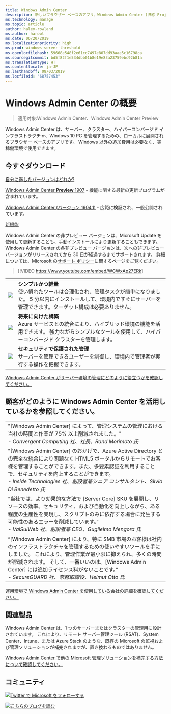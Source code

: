 ```yaml
---
title: Windows Admin Center
description: 新しいブラウザー ベースのアプリ、Windows Admin Center (旧称 Project Honolulu) で Windows および Windows Server を管理する方法の詳細
ms.technology: manage
ms.topic: article
author: haley-rowland
ms.author: harowl
ms.date: 06/20/2019
ms.localizationpriority: high
ms.prod: windows-server-threshold
ms.openlocfilehash: 59668e548f2e61cc7497e807dd93aae5c16798ca
ms.sourcegitcommit: bd5f82f1e534dbb01b8e19e83a23759ebc92b81a
ms.translationtype: HT
ms.contentlocale: ja-JP
ms.lasthandoff: 08/03/2019
ms.locfileid: "68757453"
---
```

# <a name="hello-windows-admin-center"></a>Windows Admin Center の概要

>適用対象:Windows Admin Center、Windows Admin Center Preview

Windows Admin Center は、サーバー、クラスター、ハイパーコンバージド インフラストラクチャ、Windows 10 PC を管理するための、ローカルに展開されるブラウザー ベースのアプリです。 Windows 以外の追加費用は必要なく、実稼働環境で使用できます。

## <a name="download-now"></a>今すぐダウンロード

[自分に適したバージョンはどれか?](faq.md#what-is-windows-admin-center-preview-which-version-is-right-for-me)

[Windows Admin Center **Preview** 1907](https://www.microsoft.com/en-us/software-download/windowsinsiderpreviewserver) - 機能に関する最新の更新プログラムが含まれています。

[Windows Admin Center (バージョン 1904.1)](https://aka.ms/WACDownload) - 広範に検証され、一般公開されています。

[新機能](../overview.md#release-history)

Windows Admin Center の非プレビュー バージョンは、Microsoft Update を使用して更新することも、手動インストールにより更新することもできます。 Windows Admin Center の各非プレビュー バージョンは、次への非プレビュー バージョンがリリースされてから 30 日が経過するまでサポートされます。 詳細については、Microsoft の[サポート ポリシー](../support/index.md)に関するページをご覧ください。

>[!VIDEO https://www.youtube.com/embed/WCWxAp27ERk]

|     |     |
| --- | --- |
| ![](../media/simple-icon.png)| **シンプルかつ軽量** <br/> 使い慣れたツールは合理化され、管理タスクが簡単になりました。 5 分以内にインストールして、環境内ですぐにサーバーを管理できます。ターゲット構成は必要ありません。 |
| ![](../media/future-icon.png)| **将来に向けた構築** <br/> Azure サービスとの統合により、ハイブリッド環境の機能を活用できます。 強力ながらシンプルなツールを使用して、ハイパーコンバージド クラスターを管理します。 |
| ![](../media/secure-icon.png)| **セキュリティで保護された管理** <br/> サーバーを管理できるユーザーを制御し、環境内で管理者が実行する操作を把握できます。 |

[Windows Admin Center がサーバー環境の管理にどのように役立つかを確認してください。](../overview.md)

## <a name="see-how-customers-are-benefitting-from-windows-admin-center"></a>顧客がどのように Windows Admin Center を活用しているかを参照してください。

|     |
| --- |
| "[Windows Admin Center] によって、管理システムの管理における当社の時間と作業が 75% 以上削減されました。"<br> *- Convergent Computing 社、社長、Rand Morimoto 氏* |
| "[Windows Admin Center] のおかげで、Azure Active Directory との完全な統合により問題なく HTML5 ポータルからリモートでお客様を管理することができます。また、多要素認証を利用することで、セキュリティを向上することができます。<br/> *- Inside Technologies 社、創設者兼シニア コンサルタント、Silvio Di Benedetto 氏* |
| “当社では、より効果的な方法で [Server Core] SKU を展開し、リソースの効率、セキュリティ、および自動化を向上しながら、ある程度の生産性を実現し、スクリプトのみに依存する場合に発生する可能性のあるエラーを削減しています。” <br/> *- VaiSulWeb 社、創設者兼 CEO、Guglielmo Mengora 氏* |
| “[Windows Admin Center] により、特に SMB 市場のお客様は社内のインフラストラクチャを管理するための使いやすいツールを手にしました。 これにより、管理作業が最小限に抑えられ、多くの時間が節減されます。 そして、一番いいのは、[Windows Admin Center] には追加ライセンス料がないことです。” <br/> *- SecureGUARD 社、常務取締役、Helmut Otto 氏* |

[運用環境で Windows Admin Center を使用している会社の詳細を確認してください。](case-studies.md)

## <a name="related-products"></a>関連製品

Windows Admin Center は、1 つのサーバーまたはクラスターの管理用に設計されています。 これにより、リモート サーバー管理ツール (RSAT)、System Center、Intune、または Azure Stack のような、既存の Microsoft の監視および管理ソリューションが補完されますが、置き換わるものではありません。

[Windows Admin Center で他の Microsoft 管理ソリューションを補完する方法について確認してください。](related-management.md)

## <a name="connect-with-us"></a>コミュニティ

![](//img-prod-cms-rt-microsoft-com.akamaized.net/cms/api/am/imageFileData/REOolR)[Twitter で Microsoft をフォローする](https://twitter.com/servermgmt)

![](//img-prod-cms-rt-microsoft-com.akamaized.net/cms/api/am/imageFileData/REOtyw)[こちらのブログを読む](https://blogs.technet.microsoft.com/servermanagement/)
